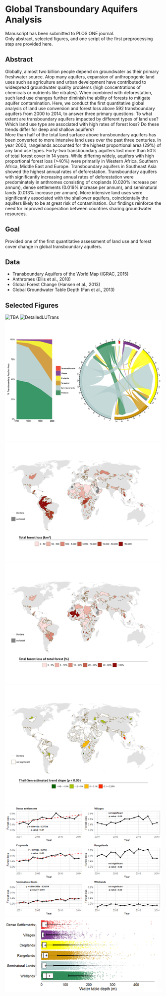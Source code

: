 # Global Transboundary Aquifers Analysis
Manuscript has been submitted to PLOS ONE journal.    
Only abstract, selected figures, and one script of the first preprocessing step are provided here.

## Abstract
Globally, almost two billion people depend on groundwater as their primary freshwater source. Atop many aquifers, expansion of anthropogenic land uses such as agriculture and urban development have contributed to widespread groundwater quality problems (high concentrations of chemicals or nutrients like nitrates). When combined with deforestation, such land use changes further diminish the ability of forests to mitigate aquifer contamination. Here, we conduct the first quantitative global analysis of land use conversion and forest loss above 592 transboundary aquifers from 2000 to 2014, to answer three primary questions: To what extent are transboundary aquifers impacted by different types of land use? Which land use type are associated with high rates of forest loss? Do these trends differ for deep and shallow aquifers?    
More than half of the total land surface above transboundary aquifers has been converted to more intensive land uses over the past three centuries. In year 2000, rangelands accounted for the highest proportional area (29%) of any land use types. Forty-two transboundary aquifers lost more than 50% of total forest cover in 14 years. While differing widely, aquifers with high proportional forest loss (>40%) were primarily in Western Africa, Southern Africa, Middle East and Europe. Transboundary aquifers in Southeast Asia showed the highest annual rates of deforestation. Transboundary aquifers with significantly increasing annual rates of deforestation were predominately in anthromes consisting of croplands (0.020% increase per annum), dense settlements (0.019% increase per annum), and seminatural lands (0.013% increase per annum). More intensive land uses were significantly associated with the shallower aquifers, coincidentally the aquifers likely to be at great risk of contamination. Our findings reinforce the need for improved cooperation between countries sharing groundwater resources.

## Goal
Provided one of the first quantitative assessment of land use and forest cover change in global transboundary aquifers.

## Data 
* Transboundary Aquifers of the World Map (IGRAC, 2015)
* Anthromes (Ellis et al., 2010)
* Global Forest Change (Hansen et al., 2013)
* Global Groundwater Table Depth (Fan et al., 2013)

## Selected Figures
![TBA](https://github.com/RickWeng/Global-Transboundary-Aquifers-Analysis/blob/master/TBA.png)
![DetailedLUTrans](https://github.com/RickWeng/Global-Transboundary-Aquifers-Analysis/blob/master/Detailed%20LU%20transform.png)
![LUTrans](https://github.com/RickWeng/Global-Transboundary-Aquifers-Analysis/blob/master/LU%20Transform.png)
![Forestkm](https://github.com/RickWeng/Global-Transboundary-Aquifers-Analysis/blob/master/Total%20forest%20loss.png)
![Forestpercent](https://github.com/RickWeng/Global-Transboundary-Aquifers-Analysis/blob/master/Total%20forest%20loss%20of%20total%20forest.png)
![TheilSen](https://github.com/RickWeng/Global-Transboundary-Aquifers-Analysis/blob/master/Theil-Sen%20estimated%20trend%20slope.png)
![Forest-Anthrome](https://github.com/RickWeng/Global-Transboundary-Aquifers-Analysis/blob/master/Forest-Anthrome.png)
![WTD-Anthromes](https://github.com/RickWeng/Global-Transboundary-Aquifers-Analysis/blob/master/WTD_Anthrome.png)
